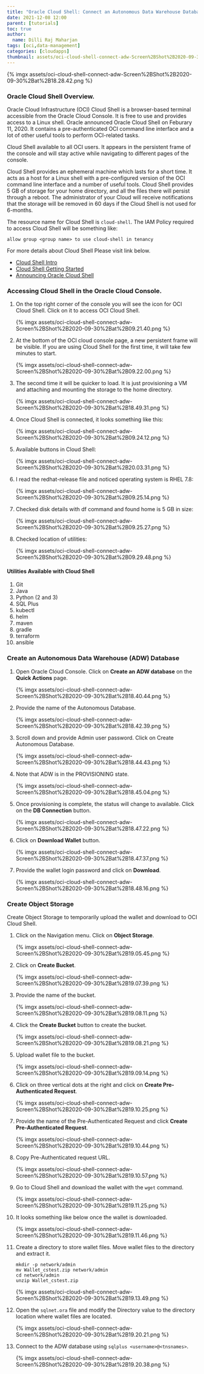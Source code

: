 ```yaml
---
title: "Oracle Cloud Shell: Connect an Autonomous Data Warehouse Database" 
date: 2021-12-08 12:00
parent: [tutorials]
toc: true
author:
  name: Dilli Raj Maharjan
tags: [oci,data-management]
categories: [cloudapps]
thumbnail: assets/oci-cloud-shell-connect-adw-Screen%2BShot%2B2020-09-30%2Bat%2B18.28.42.png
---
```

{% imgx assets/oci-cloud-shell-connect-adw-Screen%2BShot%2B2020-09-30%2Bat%2B18.28.42.png %}

### Oracle Cloud Shell Overview.

Oracle Cloud Infrastructure (OCI) Cloud Shell is a browser-based terminal accessible from the Oracle Cloud Console. It is free to use and provides access to a Linux shell. Oracle announced Oracle Cloud Shell on Feburary 11, 2020. It contains a pre-authenticated OCI command line interface and a lot of other useful tools to perform OCI-related tasks. 

Cloud Shell available to all OCI users. It appears in the persistent frame of the console and will stay active while navigating to different pages of the console.

Cloud Shell provides an ephemeral machine which lasts for a short time. It acts as a host for a Linux shell with a pre-configured version of the OCI command line interface and a number of useful tools. Cloud Shell provides 5 GB of storage for your home directory, and all the files there will persist through a reboot. The administrator of your Cloud will receive notifications that the storage will be removed in 60 days if the Cloud Shell is not used for 6-months. 

The resource name for Cloud Shell is `cloud-shell`. The IAM Policy required to access Cloud Shell will be something like:

```console
allow group <group name> to use cloud-shell in tenancy
```

For more details about Cloud Shell Please visit link below.

- [Cloud Shell Intro](https://docs.cloud.oracle.com/en-us/iaas/Content/API/Concepts/cloudshellintro.htm)
- [Cloud Shell Getting Started](https://docs.cloud.oracle.com/en-us/iaas/Content/API/Concepts/cloudshellgettingstarted.htm)
- [Announcing Oracle Cloud Shell](https://blogs.oracle.com/cloud-infrastructure/announcing-oracle-cloud-shell)

### Accessing Cloud Shell in the Oracle Cloud Console.

1. On the top right corner of the console you will see the icon for OCI Cloud Shell. Click on it to access OCI Cloud Shell.

    {% imgx assets/oci-cloud-shell-connect-adw-Screen%2BShot%2B2020-09-30%2Bat%2B09.21.40.png %}

1. At the bottom of the OCI cloud console page, a new persistent frame will be visible. If you are using Cloud Shell for the first time, it will take few minutes to start. 

    {% imgx assets/oci-cloud-shell-connect-adw-Screen%2BShot%2B2020-09-30%2Bat%2B09.22.00.png %}

1. The second time it will be quicker to load. It is just provisioning a VM and attaching and mounting the storage to the home directory.

    {% imgx assets/oci-cloud-shell-connect-adw-Screen%2BShot%2B2020-09-30%2Bat%2B18.49.31.png %}

1. Once Cloud Shell is connected, it looks something like this:

    {% imgx assets/oci-cloud-shell-connect-adw-Screen%2BShot%2B2020-09-30%2Bat%2B09.24.12.png %}

1. Available buttons in Cloud Shell:

    {% imgx assets/oci-cloud-shell-connect-adw-Screen%2BShot%2B2020-09-30%2Bat%2B20.03.31.png %}

1. I read the redhat-release file and noticed operating system is RHEL 7.8:

    {% imgx assets/oci-cloud-shell-connect-adw-Screen%2BShot%2B2020-09-30%2Bat%2B09.25.14.png %}

1. Checked disk details with df command and found home is 5 GB in size:

    {% imgx assets/oci-cloud-shell-connect-adw-Screen%2BShot%2B2020-09-30%2Bat%2B09.25.27.png %}

1. Checked location of utilities:

    {% imgx assets/oci-cloud-shell-connect-adw-Screen%2BShot%2B2020-09-30%2Bat%2B09.29.48.png %}

#### Utilities Available with Cloud Shell

1. Git
2. Java
3. Python (2 and 3)
4. SQL Plus
5. kubectl
6. helm
7. maven
8. gradle
9. terraform
10. ansible

### Create an Autonomous Data Warehouse (ADW) Database

1. Open Oracle Cloud Console. Click on **Create an ADW database** on the **Quick Actions** page.

    {% imgx assets/oci-cloud-shell-connect-adw-Screen%2BShot%2B2020-09-30%2Bat%2B18.40.44.png %}

1. Provide the name of the Autonomous Database.

    {% imgx assets/oci-cloud-shell-connect-adw-Screen%2BShot%2B2020-09-30%2Bat%2B18.42.39.png %}

1. Scroll down and provide Admin user password. Click on Create Autonomous Database.

    {% imgx assets/oci-cloud-shell-connect-adw-Screen%2BShot%2B2020-09-30%2Bat%2B18.44.43.png %}

1. Note that ADW is in the PROVISIONING state.

    {% imgx assets/oci-cloud-shell-connect-adw-Screen%2BShot%2B2020-09-30%2Bat%2B18.45.04.png %}

1. Once provisioning is complete, the status will change to available. Click on the **DB Connection** button.

    {% imgx assets/oci-cloud-shell-connect-adw-Screen%2BShot%2B2020-09-30%2Bat%2B18.47.22.png %}

1. Click on **Download Wallet** button.

    {% imgx assets/oci-cloud-shell-connect-adw-Screen%2BShot%2B2020-09-30%2Bat%2B18.47.37.png %}

1. Provide the wallet login password and click on **Download**.

    {% imgx assets/oci-cloud-shell-connect-adw-Screen%2BShot%2B2020-09-30%2Bat%2B18.48.16.png %}

### Create Object Storage

Create Object Storage to temporarily upload the wallet and download to OCI Cloud Shell.

1. Click on the Navigation menu. Click on **Object Storage**.

    {% imgx assets/oci-cloud-shell-connect-adw-Screen%2BShot%2B2020-09-30%2Bat%2B19.05.45.png %}

1. Click on **Create Bucket**.

    {% imgx assets/oci-cloud-shell-connect-adw-Screen%2BShot%2B2020-09-30%2Bat%2B19.07.39.png %}

1. Provide the name of the bucket.

    {% imgx assets/oci-cloud-shell-connect-adw-Screen%2BShot%2B2020-09-30%2Bat%2B19.08.11.png %}

1. Click the **Create Bucket** button to create the bucket.

    {% imgx assets/oci-cloud-shell-connect-adw-Screen%2BShot%2B2020-09-30%2Bat%2B19.08.21.png %}

1. Upload wallet file to the bucket.

    {% imgx assets/oci-cloud-shell-connect-adw-Screen%2BShot%2B2020-09-30%2Bat%2B19.09.14.png %}

1. Click on three vertical dots at the right and click on **Create Pre-Authenticated Request**.

    {% imgx assets/oci-cloud-shell-connect-adw-Screen%2BShot%2B2020-09-30%2Bat%2B19.10.25.png %}

1. Provide the name of the Pre-Authenticated Request and click **Create Pre-Authenticated Request**.

    {% imgx assets/oci-cloud-shell-connect-adw-Screen%2BShot%2B2020-09-30%2Bat%2B19.10.44.png %}

1. Copy Pre-Authenticated request URL.

    {% imgx assets/oci-cloud-shell-connect-adw-Screen%2BShot%2B2020-09-30%2Bat%2B19.10.57.png %}

1. Go to Cloud Shell and download the wallet with the `wget` command.

    {% imgx assets/oci-cloud-shell-connect-adw-Screen%2BShot%2B2020-09-30%2Bat%2B19.11.25.png %}

1. It looks something like below once the wallet is downloaded.

    {% imgx assets/oci-cloud-shell-connect-adw-Screen%2BShot%2B2020-09-30%2Bat%2B19.11.46.png %}

1. Create a directory to store wallet files. Move wallet files to the directory and extract it.

    ```console
    mkdir -p network/admin
    mv Wallet_cstest.zip network/admin
    cd network/admin
    unzip Wallet_cstest.zip
    ```

    {% imgx assets/oci-cloud-shell-connect-adw-Screen%2BShot%2B2020-09-30%2Bat%2B19.13.49.png %}

1. Open the `sqlnet.ora` file and modify the Directory value to the directory location where wallet files are located.

    {% imgx assets/oci-cloud-shell-connect-adw-Screen%2BShot%2B2020-09-30%2Bat%2B19.20.21.png %}

1. Connect to the ADW database using `sqlplus <username>@<tnsnames>`.

    {% imgx assets/oci-cloud-shell-connect-adw-Screen%2BShot%2B2020-09-30%2Bat%2B19.20.38.png %}
